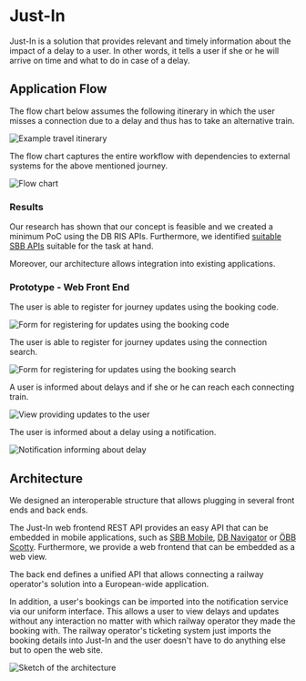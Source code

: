 # Just-In

Just-In is a solution that provides relevant and timely information about the impact of a delay to a user.
In other words, it tells a user if she or he will arrive on time and what to do in case of a delay.

## Application Flow

The flow chart below assumes the following itinerary in which the user misses a connection due to a delay and thus has to take an alternative train.

![Example travel itinerary](documentation/itinerary.svg)

The flow chart captures the entire workflow with dependencies to external systems for the above mentioned journey.

![Flow chart](documentation/flowChart.svg)

### Results

Our research has shown that our concept is feasible and we created a minimum PoC using the DB RIS APIs. Furthermore, we identified [suitable SBB APIs](https://developer.sbb.ch/apis/siri-v20/information) suitable for the task at hand.

Moreover, our architecture allows integration into existing applications.

### Prototype - Web Front End

The user is able to register for journey updates using the booking code.

![Form for registering for updates using the booking code](documentation/registrationBookingCode.png)

The user is able to register for journey updates using the connection search.

![Form for registering for updates using the booking search](documentation/registrationConnectionSearch.png)

A user is informed about delays and if she or he can reach each connecting train.

![View providing updates to the user](documentation/connectionView.png)

The user is informed about a delay using a notification.

![Notification informing about delay](documentation/notification.png)

## Architecture

We designed an interoperable structure that allows plugging in several front ends and back ends.

The Just-In web frontend REST API provides an easy API that can be embedded in mobile applications, such as [SBB Mobile](https://www.sbb.ch/en/travel-information/apps/sbb-mobile.html), [DB Navigator](https://www.bahn.de/service/mobile/db-navigator) or [ÖBB Scotty](https://www.oebb.at/de/fahrplan/fahrplanauskunft/scottymobil).
Furthermore, we provide a web frontend that can be embedded as a web view.

The back end defines a unified API that allows connecting a railway operator's solution into a European-wide application.

In addition, a user's bookings can be imported into the notification service via our uniform interface. This allows a user to view delays and updates without any interaction no matter with which railway operator they made the booking with.
The railway operator's ticketing system just imports the booking details into Just-In and the user doesn't have to do anything else but to open the web site.

![Sketch of the architecture](documentation/architecture.svg)


